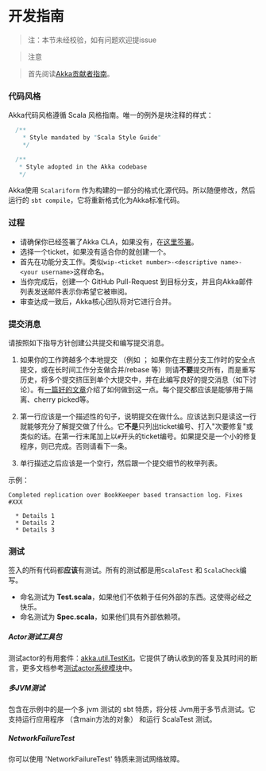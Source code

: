 # 开发指南

> 注：本节未经校验，如有问题欢迎提issue

> 注意

> 首先阅读[Akka贡献者指南](https://github.com/akka/akka/blob/master/CONTRIBUTING.md)。

### 代码风格
Akka代码风格遵循 Scala 风格指南。唯一的例外是块注释的样式：

```scala
  /**
    * Style mandated by "Scala Style Guide"
    */

  /**
   * Style adopted in the Akka codebase
   */
```

Akka使用 ``Scalariform`` 作为构建的一部分的格式化源代码。所以随便修改，然后运行的 ``sbt compile``，它将重新格式化为Akka标准代码。

### 过程

* 请确保你已经签署了Akka CLA，如果没有，在[这里签署](http://www.typesafe.com/contribute/cla)。
* 选择一个ticket，如果没有适合你的就创建一个。
* 首先在功能分支工作。类似``wip-<ticket number>-<descriptive name>-<your username>``这样命名。
* 当你完成后，创建一个 GitHub Pull-Request 到目标分支，并且向Akka邮件列表发送邮件表示你希望它被审阅。
* 审查达成一致后，Akka核心团队将对它进行合并。

### 提交消息
请按照如下指导方针创建公共提交和编写提交消息。

1. 如果你的工作跨越多个本地提交 （例如 ； 如果你在主题分支工作时的安全点提交，或在长时间工作分支做合并/rebase 等）则请**不要**提交所有，而是重写历史，将多个提交挤压到单个大提交中，并在此编写良好的提交消息（如下讨论）。有[一篇好的文章](http://sandofsky.com/blog/git-workflow.html)介绍了如何做到这一点。每个提交都应该是能够用于隔离、cherry picked等。

2. 第一行应该是一个描述性的句子，说明提交在做什么。应该达到只是读这一行就能够充分了解提交做了什么。它**不是**只列出ticket编号、打入"次要修复"或类似的话。在第一行末尾加上以`#`开头的ticket编号。如果提交是一个小的修复程序，则已完成。否则请看下一条。

3. 单行描述之后应该是一个空行，然后跟一个提交细节的枚举列表。

示例：

    Completed replication over BookKeeper based transaction log. Fixes #XXX

      * Details 1
      * Details 2
      * Details 3

### 测试
签入的所有代码都**应该**有测试。所有的测试都是用``ScalaTest`` 和 ``ScalaCheck``编写。

* 命名测试为 **Test.scala**，如果他们不依赖于任何外部的东西。这使得必经之快乐。
* 命名测试为 **Spec.scala**，如果他们具有外部依赖项。

##### Actor测试工具包
测试actor的有用套件：[akka.util.TestKit](http://github.com/akka/akka/tree/v2.3.6/akka-testkit/src/main/scala/akka/testkit/TestKit.scala)。它提供了确认收到的答复及其时间的断言，更多文档参考[测试actor系统模块](../chapter3/09_testing_actor_systems.md)中。

##### 多JVM测试
包含在示例中的是一个多 jvm 测试的 sbt 特质，将分枝 Jvm用于多节点测试。它支持运行应用程序 （含main方法的对象） 和运行 ScalaTest 测试。

##### NetworkFailureTest
你可以使用 'NetworkFailureTest' 特质来测试网络故障。